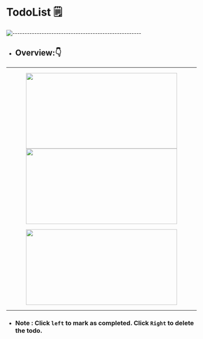 # TodoList 🗒️
![-----------------------------------------------------](https://raw.githubusercontent.com/andreasbm/readme/master/assets/lines/rainbow.png)

- ## Overview:👇
---

<p align="center">
  <img src="https://github.com/pilipi-puu-puu/todoList/blob/main/imgs/todo1.jpg"width="400" height="200">
  <img src="https://github.com/pilipi-puu-puu/todoList/blob/main/imgs/todo2.jpg"width="400" height="200">
</p> 
<p align="center">
  <img src="https://github.com/pilipi-puu-puu/todoList/blob/main/imgs/todo3.jpg"width="400" height="200">
</p> 

---

- ### **Note** : Click `left` to mark as completed. Click `Right` to delete the todo.



                 


